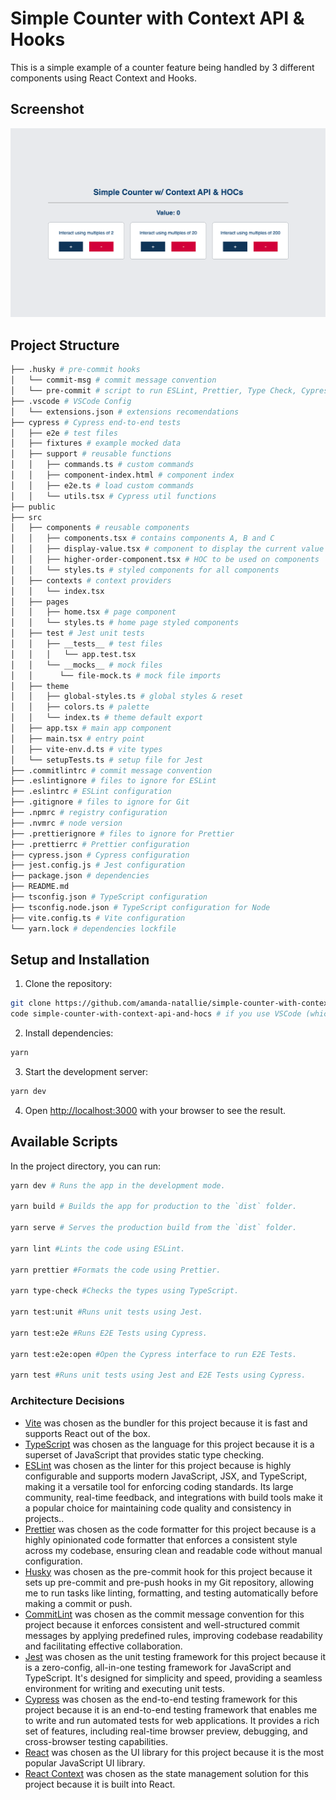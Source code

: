 # Simple Counter with Context API & Hooks

This is a simple example of a counter feature being handled by 3 different components using React Context and Hooks.

## Screenshot

![Screenshot](./screenshot.png)

## Project Structure

```bash
├── .husky # pre-commit hooks
│   └── commit-msg # commit message convention
│   └── pre-commit # script to run ESLint, Prettier, Type Check, Cypress E2E tests and Jest Unit tests
├── .vscode # VSCode Config
│   └── extensions.json # extensions recomendations
├── cypress # Cypress end-to-end tests
│   ├── e2e # test files
│   ├── fixtures # example mocked data
│   ├── support # reusable functions
│   │   ├── commands.ts # custom commands
│   │   ├── component-index.html # component index
│   │   ├── e2e.ts # load custom commands
│   │   └── utils.tsx # Cypress util functions
├── public
├── src
│   ├── components # reusable components
│   │   ├── components.tsx # contains components A, B and C
│   │   ├── display-value.tsx # component to display the current value
│   │   ├── higher-order-component.tsx # HOC to be used on components
│   │   └── styles.ts # styled components for all components
│   ├── contexts # context providers
│   │   └── index.tsx
│   ├── pages
│   │   ├── home.tsx # page component
│   │   └── styles.ts # home page styled components
│   ├── test # Jest unit tests
│   │   ├── __tests__ # test files
│   │   │   └── app.test.tsx
│   │   └── __mocks__ # mock files
│   │      └── file-mock.ts # mock file imports
│   ├── theme
│   │   ├── global-styles.ts # global styles & reset
│   │   ├── colors.ts # palette
│   │   └── index.ts # theme default export
│   ├── app.tsx # main app component
│   ├── main.tsx # entry point
│   ├── vite-env.d.ts # vite types
│   └── setupTests.ts # setup file for Jest
├── .commitlintrc # commit message convention
├── .eslintignore # files to ignore for ESLint
├── .eslintrc # ESLint configuration
├── .gitignore # files to ignore for Git
├── .npmrc # registry configuration
├── .nvmrc # node version
├── .prettierignore # files to ignore for Prettier
├── .prettierrc # Prettier configuration
├── cypress.json # Cypress configuration
├── jest.config.js # Jest configuration
├── package.json # dependencies
├── README.md
├── tsconfig.json # TypeScript configuration
├── tsconfig.node.json # TypeScript configuration for Node
├── vite.config.ts # Vite configuration
└── yarn.lock # dependencies lockfile
```

## Setup and Installation

1. Clone the repository:

```bash
git clone https://github.com/amanda-natallie/simple-counter-with-context-api-and-hocs.git
code simple-counter-with-context-api-and-hocs # if you use VSCode (which is strongly recomended)
```

2. Install dependencies:

```bash
yarn
```

3. Start the development server:

```bash
yarn dev
```

4. Open [http://localhost:3000](http://localhost:3000) with your browser to see the result.

## Available Scripts

In the project directory, you can run:

```bash
yarn dev # Runs the app in the development mode.

yarn build # Builds the app for production to the `dist` folder.

yarn serve # Serves the production build from the `dist` folder.

yarn lint #Lints the code using ESLint.

yarn prettier #Formats the code using Prettier.

yarn type-check #Checks the types using TypeScript.

yarn test:unit #Runs unit tests using Jest.

yarn test:e2e #Runs E2E Tests using Cypress.

yarn test:e2e:open #Open the Cypress interface to run E2E Tests.

yarn test #Runs unit tests using Jest and E2E Tests using Cypress.
```

### Architecture Decisions

- [Vite](https://vitejs.dev/) was chosen as the bundler for this project because it is fast and supports React out of the box.
- [TypeScript](https://www.typescriptlang.org/) was chosen as the language for this project because it is a superset of JavaScript that provides static type checking.
- [ESLint](https://eslint.org/) was chosen as the linter for this project because
  is highly configurable and supports modern JavaScript, JSX, and TypeScript, making it a versatile tool for enforcing coding standards. Its large community, real-time feedback, and integrations with build tools make it a popular choice for maintaining code quality and consistency in projects..
- [Prettier](https://prettier.io/) was chosen as the code formatter for this project because is a highly opinionated code formatter that enforces a consistent style across my codebase, ensuring clean and readable code without manual configuration.
- [Husky](https://typicode.github.io/husky/#/) was chosen as the pre-commit hook for this project because it sets up pre-commit and pre-push hooks in my Git repository, allowing me to run tasks like linting, formatting, and testing automatically before making a commit or push.
- [CommitLint](https://commitlint.js.org/#/) was chosen as the commit message convention for this project because it enforces consistent and well-structured commit messages by applying predefined rules, improving codebase readability and facilitating effective collaboration.
- [Jest](https://jestjs.io/) was chosen as the unit testing framework for this project because it is a zero-config, all-in-one testing framework for JavaScript and TypeScript. It's designed for simplicity and speed, providing a seamless environment for writing and executing unit tests.
- [Cypress](https://www.cypress.io/) was chosen as the end-to-end testing framework for this project because it is an end-to-end testing framework that enables me to write and run automated tests for web applications. It provides a rich set of features, including real-time browser preview, debugging, and cross-browser testing capabilities.
- [React](https://reactjs.org/) was chosen as the UI library for this project because it is the most popular JavaScript UI library.
- [React Context](https://reactjs.org/docs/context.html) was chosen as the state management solution for this project because it is built into React.

